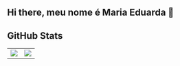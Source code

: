 ## Hi there, meu nome é Maria Eduarda 👋

## GitHub Stats

<table>
  <tr>
    <td>
      <img src="https://github-readme-stats.vercel.app/api?username=maria-eduardamello&show_icons=true&theme=neon" />
    </td>
    <td>
      <img src="https://github-readme-stats.vercel.app/api/top-langs/?username=maria-eduardamello&layout=compact&theme=neon" />
    </td>
  </tr>
</table>

